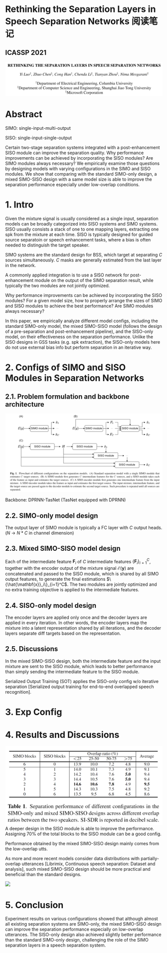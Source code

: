 # Rethinking the Separation Layers in Speech Separation Networks 阅读笔记
## ICASSP 2021
![](https://raw.githubusercontent.com/FYJNEVERFOLLOWS/Picture-Bed/main/202212/20221202145327.png)
# Abstract

SIMO: single-input-multi-output

SISO: single-input-single-output

Certain two-stage separation systems integrated with a post-enhancement SISO module can improve the separation quality. Why performance improvements can be achieved by incorporating the SISO modules? Are SIMO modules always necessary? We empirically examine those questions by designing models with varying configurations in the SIMO and SISO modules. We show that comparing with the standard SIMO-only design, a mixed SIMO-SISO design with a same model size is able to improve the separation performance especially under low-overlap conditions.

# 1. Intro
Given the mixture signal is usually considered as a single input, separation models can be broadly categorized into SISO systems and SIMO systems. SISO usually consists a stack of one to one mapping layers, extracting one spk from the mixture at each time. SISO is typically designed for guided source separatoin or speech enhancement tasks, where a bias is often needed to distinguish the target speaker.

SIMO systems are the standard design for BSS, which target at separating $C$ sources simultaneously. $C$ masks are generally estimated from the last layer in the network.

A commonly applied integration is to use a SISO network for post-enhancement module on the output of the SIMO separation result, while typically the two modules are not jointly optimized.

Why performance improvements can be achieved by incorporating the SISO modules? For a given model size, how to properly arrange the sizes of SIMO and SISO modules to achieve the best performance? Are SIMO modules always necessary?

In this paper, we empirically analyze different model configs, including the standard SIMO-only model, the mixed SIMO-SISO model (follows the design of a pre-separation and post-enhancement pipeline), and the SISO-only model, on their effectiveness on the separation performance. Unlike the SISO designs in GSS tasks (e.g. spk extraction), the SISO-only models here do not use external bias info but perform separation in an iterative way.

# 2. Configs of SIMO and SISO Modules in Separation Networks
## 2.1. Problem formulation and backbone architecture
![](https://raw.githubusercontent.com/FYJNEVERFOLLOWS/Picture-Bed/main/202212/20221202215503.png)

Backbone: DPRNN-TasNet (TasNet equipped with DPRNN)

## 2.2. SIMO-only model design
The output layer of SIMO module is typically a FC layer with $C$ output heads. ($N$ -> $N * C$ in channel dimension)

## 2.3. Mixed SIMO-SISO model design
Each of the intermediate feature $\mathbf{F}_i$ of $C$ intermediate features $\{\mathbf{F}_i\}_{i=1}^C$, together with the encoder output of the mixture signal $\mathcal{E}(\mathbf{y})$ are concatenated and passed to the SISO module, which is shared by all SIMO output features, to generate the final estimations $\{\hat{\mathbf{x}}_i\}_{i=1}^C$. The two modules are jointly optimized and no extra training objective is applied to the intermediate features.

## 2.4. SISO-only model design
The encoder layers are applied only once and the decoder layers are applied in every iteration. In other words, the encoder layers map the mixture into a latent representation shared by all iterations, and the decoder layers separate diff targets based on the representation.

## 2.5. Discussions
In the mixed SIMO-SISO design, both the intermediate feature and the input mixture are sent to the SISO module, which leads to better performance than simply sending the intermediate feature to the SISO module.

Serialized Output Training (SOT) applies the SISO-only config w/o iterative separation [Serialized output training for end-to-end overlapped speech recognition].

# 3. Exp Config

# 4. Results and Discussions
![](https://raw.githubusercontent.com/FYJNEVERFOLLOWS/Picture-Bed/main/202212/20221203000304.png)
A deeper design in the SISO module is able to improve the performance. Assigning 70% of the total blocks to the SISO module can be a good config.

Performance obtained by the mixed SIMO-SISO design mainly comes from the low-overlap utts.

As more and more recent models consider data distributions with partially-overlap utterances [Librimix, Continuous speech separation: Dataset and analysis], such mixed SIMO-SISO design should be more practical and beneficial than the standard designs.

![](https://tva1.sinaimg.cn/large/008vxvgGgy1h8rxbzzgs9j30vw0dm76k.jpg)


# 5. Conclusion
Experiment results on various configurations showed that although almost all existing separation systems are SIMO-only, the mixed SIMO-SISO design can improve the separation performance especially on low-overlap utterances. The SISO-only design also achieved slightly better performance than the standard SIMO-only design, challenging the role of the SIMO separation layers in a speech separation system.
